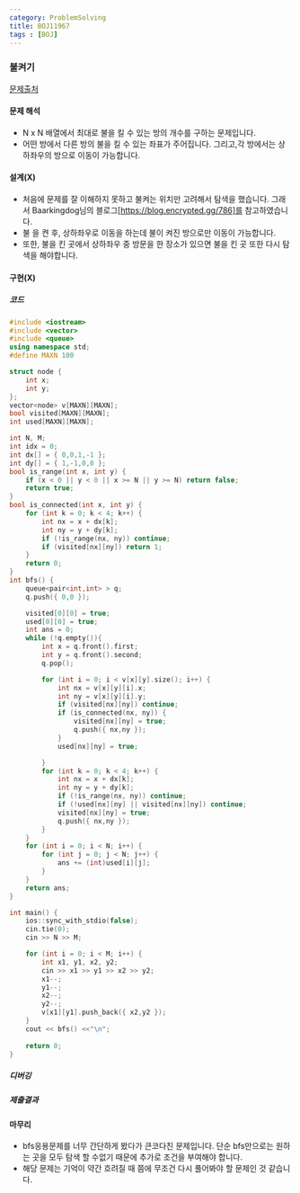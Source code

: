 ```yaml
---
category: ProblemSolving
title: BOJ11967
tags : [BOJ]
---
```

### 불켜기
[문제출처](https://www.acmicpc.net/problem/11967)

#### 문제 해석
 - N x N 배열에서 최대로 불을 킬 수 있는 방의 개수를 구하는 문제입니다.
 - 어떤 방에서 다른 방의 불을 킬 수 있는 좌표가 주어집니다. 그리고,각 방에서는 상하좌우의 방으로 이동이 가능합니다.
      
#### 설계(X)
 - 처음에 문제를 잘 이해하지 못하고 불켜는 위치만 고려해서 탐색을 했습니다. 그래서 Baarkingdog님의 블로그[https://blog.encrypted.gg/786]를 
 참고하였습니다.
 - 불 을 켠 후, 상하좌우로 이동을 하는데 불이 켜진 방으로만 이동이 가능합니다.
 - 또한, 불을 킨 곳에서 상하좌우 중 방문을 한 장소가 있으면 불을 킨 곳 또한 다시 탐색을 해야합니다.
    
#### 구현(X)

##### 코드
```cpp
#include <iostream>
#include <vector>
#include <queue>
using namespace std;
#define MAXN 100

struct node {
	int x;
	int y;
};
vector<node> v[MAXN][MAXN];
bool visited[MAXN][MAXN];
int used[MAXN][MAXN];

int N, M;
int idx = 0;
int dx[] = { 0,0,1,-1 };
int dy[] = { 1,-1,0,0 };
bool is_range(int x, int y) {
	if (x < 0 || y < 0 || x >= N || y >= N) return false;
	return true;
}
bool is_connected(int x, int y) {
	for (int k = 0; k < 4; k++) {
		int nx = x + dx[k];
		int ny = y + dy[k];
		if (!is_range(nx, ny)) continue;
		if (visited[nx][ny]) return 1;
	}
	return 0;
}
int bfs() {
	queue<pair<int,int> > q;
	q.push({ 0,0 });

	visited[0][0] = true;
	used[0][0] = true;
	int ans = 0;
	while (!q.empty()){
		int x = q.front().first;
		int y = q.front().second;
		q.pop();

		for (int i = 0; i < v[x][y].size(); i++) {
			int nx = v[x][y][i].x;
			int ny = v[x][y][i].y;
			if (visited[nx][ny]) continue;
			if (is_connected(nx, ny)) {
				visited[nx][ny] = true;
				q.push({ nx,ny });
			}
			used[nx][ny] = true;

		}
		for (int k = 0; k < 4; k++) {
			int nx = x + dx[k];
			int ny = y + dy[k];
			if (!is_range(nx, ny)) continue;
			if (!used[nx][ny] || visited[nx][ny]) continue;
			visited[nx][ny] = true;
			q.push({ nx,ny });
		}
	}
	for (int i = 0; i < N; i++) {
		for (int j = 0; j < N; j++) {
			ans += (int)used[i][j];
		}
	}
	return ans;
}

int main() {
	ios::sync_with_stdio(false);
	cin.tie(0);
	cin >> N >> M;

	for (int i = 0; i < M; i++) {
		int x1, y1, x2, y2;
		cin >> x1 >> y1 >> x2 >> y2;
		x1--;
		y1--;
		x2--;
		y2--;
		v[x1][y1].push_back({ x2,y2 });
	}
	cout << bfs() <<"\n";
	
	return 0;
}
```
##### 디버깅   
      
##### 제출결과

#### 마무리
 - bfs응용문제를 너무 간단하게 봤다가 큰코다친 문제입니다. 단순 bfs만으로는 원하는 곳을 모두 탐색 할 수없기 때문에 추가로 조건을 부여해야 합니다.
 - 해당 문제는 기억이 약간 흐려질 때 쯤에 무조건 다시 풀어봐야 할 문제인 것 같습니다.
